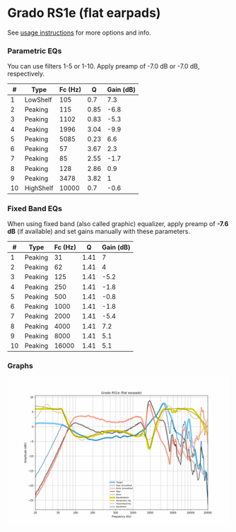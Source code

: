 # Grado RS1e (flat earpads)
See [usage instructions](https://github.com/jaakkopasanen/AutoEq#usage) for more options and info.

### Parametric EQs
You can use filters 1-5 or 1-10. Apply preamp of -7.0 dB or -7.0 dB, respectively.

|   # | Type      |   Fc (Hz) |    Q |   Gain (dB) |
|-----|-----------|-----------|------|-------------|
|   1 | LowShelf  |       105 | 0.7  |         7.3 |
|   2 | Peaking   |       115 | 0.85 |        -6.8 |
|   3 | Peaking   |      1102 | 0.83 |        -5.3 |
|   4 | Peaking   |      1996 | 3.04 |        -9.9 |
|   5 | Peaking   |      5085 | 0.23 |         6.6 |
|   6 | Peaking   |        57 | 3.67 |         2.3 |
|   7 | Peaking   |        85 | 2.55 |        -1.7 |
|   8 | Peaking   |       128 | 2.86 |         0.9 |
|   9 | Peaking   |      3478 | 3.82 |         1   |
|  10 | HighShelf |     10000 | 0.7  |        -0.6 |

### Fixed Band EQs
When using fixed band (also called graphic) equalizer, apply preamp of **-7.6 dB** (if available) and set gains manually with these parameters.

|   # | Type    |   Fc (Hz) |    Q |   Gain (dB) |
|-----|---------|-----------|------|-------------|
|   1 | Peaking |        31 | 1.41 |         7   |
|   2 | Peaking |        62 | 1.41 |         4   |
|   3 | Peaking |       125 | 1.41 |        -5.2 |
|   4 | Peaking |       250 | 1.41 |        -1.8 |
|   5 | Peaking |       500 | 1.41 |        -0.8 |
|   6 | Peaking |      1000 | 1.41 |        -1.8 |
|   7 | Peaking |      2000 | 1.41 |        -5.4 |
|   8 | Peaking |      4000 | 1.41 |         7.2 |
|   9 | Peaking |      8000 | 1.41 |         5.1 |
|  10 | Peaking |     16000 | 1.41 |         5.1 |

### Graphs
![](./Grado%20RS1e%20(flat%20earpads).png)

